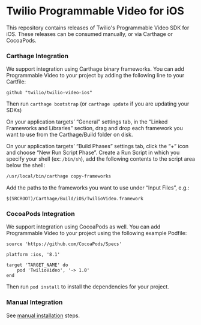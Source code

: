 # Twilio Programmable Video for iOS

This repository contains releases of Twilio's Programmable Video SDK for iOS. These releases can be consumed manually, or via Carthage or CocoaPods.


### Carthage Integration

We support integration using Carthage binary frameworks. You can add Programmable Video to your project by adding the following line to your Cartfile:
```
github "twilio/twilio-video-ios"
```

Then run `carthage bootstrap` (or `carthage update` if you are updating your SDKs)

On your application targets’ “General” settings tab, in the “Linked Frameworks and Libraries” section, drag and drop each framework you want to use from the Carthage/Build folder on disk.

On your application targets’ “Build Phases” settings tab, click the “+” icon and choose “New Run Script Phase”. Create a Run Script in which you specify your shell (ex: `/bin/sh`), add the following contents to the script area below the shell:

```sh
/usr/local/bin/carthage copy-frameworks
```

Add the paths to the frameworks you want to use under “Input Files”, e.g.:

```
$(SRCROOT)/Carthage/Build/iOS/TwilioVideo.framework
```
    
### CocoaPods Integration

We support integration using CocoaPods as well. You can add Programmable Video to your project using the following example Podfile:

```
source 'https://github.com/CocoaPods/Specs'

platform :ios, '8.1'

target 'TARGET_NAME' do
    pod 'TwilioVideo', '~> 1.0'
end
```
	
Then run `pod install` to install the dependencies for your project.

### Manual Integration

See [manual installation](https://www.twilio.com/docs/api/video/ios#add-the-sdk) steps.